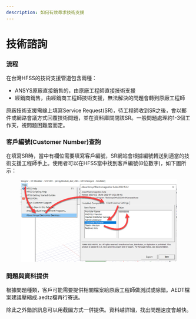 ```yaml
---
description: 如何有效尋求技術支援
---
```


# 技術諮詢

### 流程

在台灣HFSS的技術支援管道包含兩種：

* ANSYS原廠直接銷售的，由原廠工程師直接技術支援
* 經銷商銷售，由經銷商工程師技術支援，無法解決的問題會轉到原廠工程師

原廠技術支援需線上填寫Service Request(SR)，待工程師收到SR之後，會以郵件或網路會議方式回覆技術問題，並在資料庫關閉該SR。一般問題處理約1-3個工作天，視問題困難度而定。

### 客戶編號(Customer Number)查詢

在填寫SR時，當中有欄位需要填寫客戶編號，SR網站會根據編號轉送到適當的技術支援工程師手上。使用者可以在HFSS當中找到客戶編號(8位數字)，如下圖所示：

<figure><img src="../.gitbook/assets/image (3) (1) (3).png" alt=""><figcaption></figcaption></figure>

### 問題與資料提供

根據問題種類，客戶可能需要提供相關檔案給原廠工程師做測試或除錯。AEDT檔案建議壓縮成.aedtz檔再行寄送。

除此之外錯誤訊息可以用截圖方式一併提供。資料越詳細，找出問題速度會越快。
